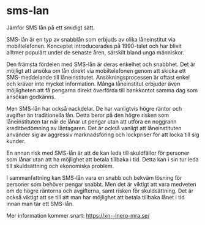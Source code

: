 # sms-lan
Jämför SMS lån på ett smidigt sätt. 

SMS-lån är en typ av snabblån som erbjuds av olika låneinstitut via mobiltelefonen. Konceptet introducerades på 1990-talet och har blivit alltmer populärt under de senaste åren, särskilt bland unga människor.

Den främsta fördelen med SMS-lån är deras enkelhet och snabbhet. Det är möjligt att ansöka om lån direkt via mobiltelefonen genom att skicka ett SMS-meddelande till låneinstitutet. Ansökningsprocessen är oftast enkel och kräver inte mycket information. Många låneinstitut erbjuder även möjligheten att få pengarna direkt överförda till bankkontot samma dag som ansökan godkänns.

Men SMS-lån har också nackdelar. De har vanligtvis högre räntor och avgifter än traditionella lån. Detta beror på den högre risken som låneinstituten tar när de lånar ut pengar utan att utföra en noggrann kreditbedömning av låntagaren. Det är också vanligt att låneinstituten använder sig av aggressiv marknadsföring och lockpriser för att locka till sig kunder.

En annan risk med SMS-lån är att de kan leda till skuldfällor för personer som lånar utan att ha möjlighet att betala tillbaka i tid. Detta kan i sin tur leda till skuldsättning och ekonomiska problem.

I sammanfattning kan SMS-lån vara en snabb och bekväm lösning för personer som behöver pengar snabbt. Men det är viktigt att vara medveten om de högre räntorna och avgifterna, samt risken för skuldsättning. Det är också viktigt att se till att man har möjlighet att betala tillbaka lånet i tid innan man tar ett SMS-lån.

Mer information kommer snart: https://xn--lnero-mra.se/
